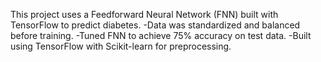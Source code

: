 This project uses a Feedforward Neural Network (FNN) built with TensorFlow to predict diabetes.
-Data was standardized and balanced before training.
-Tuned FNN to achieve 75% accuracy on test data.
-Built using TensorFlow with Scikit-learn for preprocessing.
